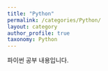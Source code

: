 ```yaml
---
title: "Python"
permalink: /categories/Python/
layout: category
author_profile: true
taxonomy: Python
---
```






파이썬 공부 내용입니다.